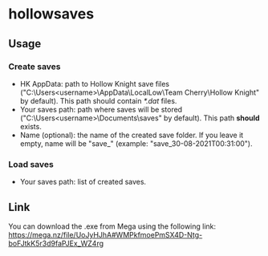 # hollowsaves
## Usage

### Create saves
* HK AppData: path to Hollow Knight save files ("C:\Users\<username>\AppData\LocalLow\Team Cherry\Hollow Knight" by default). This path should contain *\*.dat* files.
* Your saves path: path where saves will be stored ("C:\Users\<username>\Documents\saves" by default). This path **should** exists.
* Name (optional): the name of the created save folder. If you leave it empty, name will be "save_<timestamp>" (example: "save_30-08-2021T00:31:00").

### Load saves
* Your saves path: list of created saves.
  
## Link
You can download the .exe from Mega using the following link:
https://mega.nz/file/UoJyHJhA#WMPkfmoePmSX4D-Ntg-boFJtkK5r3d9faPJEx_WZ4rg
